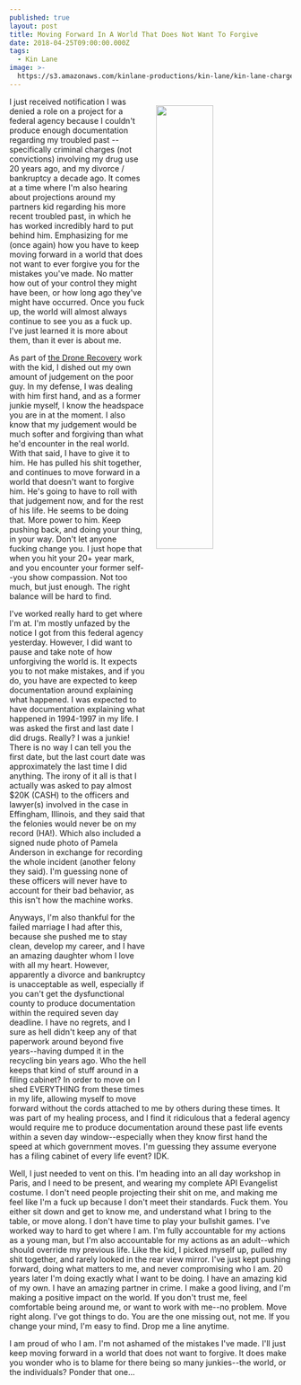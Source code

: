 ```yaml
---
published: true
layout: post
title: Moving Forward In A World That Does Not Want To Forgive
date: 2018-04-25T09:00:00.000Z
tags:
  - Kin Lane
image: >-
  https://s3.amazonaws.com/kinlane-productions/kin-lane/kin-lane-charges.png
---
```

<p><img src="{{ page.image }}" width="45%" align="right" style="padding: 15px;" /></p>I just received notification I was denied a role on a project for a federal agency because I couldn't produce enough documentation regarding my troubled past -- specifically criminal charges (not convictions) involving my drug use 20 years ago, and my divorce / bankruptcy a decade ago. It comes at a time where I'm also hearing about projections around my partners kid regarding his more recent troubled past, in which he has worked incredibly hard to put behind him. Emphasizing for me (once again) how you have to keep moving forward in a world that does not want to ever forgive you for the mistakes you've made. No matter how out of your control they might have been, or how long ago they've might have occurred. Once you fuck up, the world will almost always continue to see you as a fuck up. I've just learned it is more about them, than it ever is about me.

As part of [the Drone Recovery](http://dronerecovery.org/) work with the kid, I dished out my own amount of judgement on the poor guy. In my defense, I was dealing with him first hand, and as a former junkie myself, I know the headspace you are in at the moment. I also know that my judgement would be much softer and forgiving than what he'd encounter in the real world. With that said, I have to give it to him. He has pulled his shit together, and continues to move forward in a world that doesn't want to forgive him. He's going to have to roll with that judgement now, and for the rest of his life. He seems to be doing that. More power to him. Keep pushing back, and doing your thing, in your way. Don't let anyone fucking change you. I just hope that when you hit your 20+ year mark, and you encounter your former self--you show compassion. Not too much, but just enough. The right balance will be hard to find.

I've worked really hard to get where I'm at. I'm mostly unfazed by the notice I got from this federal agency yesterday. However, I did want to pause and take note of how unforgiving the world is. It expects you to not make mistakes, and if you do, you have are expected to keep documentation around explaining what happened. I was expected to have documentation explaining what happened in 1994-1997 in my life. I was asked the first and last date I did drugs. Really? I was a junkie! There is no way I can tell you the first date, but the last court date was approximately the last time I did anything. The irony of it all is that I actually was asked to pay almost $20K (CASH) to the officers and lawyer(s) involved in the case in Effingham, Illinois, and they said that the felonies would never be on my record (HA!). Which also included a signed nude photo of Pamela Anderson in exchange for recording the whole incident (another felony they said). I'm guessing none of these officers will never have to account for their bad behavior, as this isn't how the machine works.

Anyways, I'm also thankful for the failed marriage I had after this, because she pushed me to stay clean, develop my career, and I have an amazing daughter whom I love with all my heart. However, apparently a divorce and bankruptcy is unacceptable as well, especially if you can't get the dysfunctional county to produce documentation within the required seven day deadline. I have no regrets, and I sure as hell didn't keep any of that paperwork around beyond five years--having dumped it in the recycling bin years ago. Who the hell keeps that kind of stuff around in a filing cabinet? In order to move on I shed EVERYTHING from these times in my life, allowing myself to move forward without the cords attached to me by others during these times. It was part of my healing process, and I find it ridiculous that a federal agency would require me to produce documentation around these past life events within a seven day window--especially when they know first hand the speed at which government moves. I'm guessing they assume everyone has a filing cabinet of every life event? IDK.

Well, I just needed to vent on this. I'm heading into an all day workshop in Paris, and I need to be present, and wearing my complete API Evangelist costume. I don't need people projecting their shit on me, and making me feel like I'm a fuck up because I don't meet their standards. Fuck them. You either sit down and get to know me, and understand what I bring to the table, or move along. I don't have time to play your bullshit games. I've worked way to hard to get where I am. I'm fully accountable for my actions as a young man, but I'm also accountable for my actions as an adult--which should override my previous life. Like the kid, I picked myself up, pulled my shit together, and rarely looked in the rear view mirror. I've just kept pushing forward, doing what matters to me, and never compromising who I am. 20 years later I'm doing exactly what I want to be doing. I have an amazing kid of my own. I have an amazing partner in crime. I make a good living, and I'm making a positive impact on the world. If you don't trust me, feel comfortable being around me, or want to work with me--no problem. Move right along. I've got things to do. You are the one missing out, not me. If you change your mind, I'm easy to find. Drop me a line anytime.

I am proud of who I am. I'm not ashamed of the mistakes I've made. I'll just keep moving forward in a world that does not want to forgive. It does make you wonder who is to blame for there being so many junkies--the world, or the individuals? Ponder that one...
